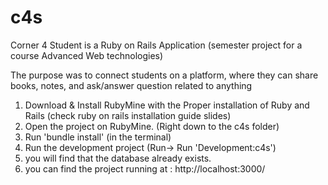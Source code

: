 # c4s
Corner 4 Student is a Ruby on Rails Application (semester project for a course Advanced Web technologies)

The purpose was to connect students on a platform, where they can share books, notes, and ask/answer question related to anything


1. Download & Install RubyMine with the Proper installation of Ruby and Rails (check ruby on rails installation guide slides)
2. Open the project on RubyMine. (Right down to the c4s folder)
3. Run  'bundle install' (in the terminal)
4. Run the development project (Run-> Run 'Development:c4s')
5. you will find that the database already exists.
6. you can find the project running at :   http://localhost:3000/

